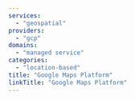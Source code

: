 ```yaml
---
services:
  - "geospatial"
providers:
  - "gcp"
domains:
  - "managed service"
categories:
  - "location-based"
title: "Google Maps Platform"
linkTitle: "Google Maps Platform"
---
```

